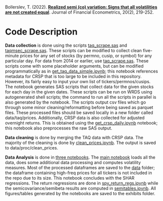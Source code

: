Bollerslev, T. (2022). **[Realized semi (co) variation: Signs that all volatilities are not created equal](http://public.econ.duke.edu/~boller/Papers/SemiVar.pdf)**. Journal of Financial Econometrics, 20(2), 219-252.

# Code Description

**Data collection** is done using the scripts [taq_scrape.sas](code/data_collection/taq_scrape.sas) and [taqmsec_scrape.sas](code/data_collection/taqmsec_scrape.sas). These scripts can be modified to collect clean five-minute prices for any set of stocks (by permno, cusip, or symbol) for any particular day. For data from 2014 or earlier, use [taq_scrape.sas](code/data_collection/taq_scrape.sas). These scripts come with some placeholder arguments, but can be modified programmatically as in [get_taq_data_simple.ipynb](code/data_collection/get_taq_data_simple.ipynb); this notebook references metadata for CRSP that is too large to be included in this repository. However, its fairly easy to input your own list of tickers/permnos/cusips. The notebook generates SAS scripts that collect data for the given stocks for each day in the given dates. These scripts can be run on WRDS using autogenerated shell scripts; the command to run all the scripts in parallel is also generated by the notebook. The scripts output csv files which go through some minor cleaning/reformatting before being saved as parquet files. These processed files should be saved locally in a new folder called data/taq/prices. Additionally, CRSP data is also collected for adjusted overnight returns. This is obtained using the [get_crsp_daily.ipynb](code/data_collection/get_crsp_daily.ipynb) notebook; this notebook also preprocesses the raw SAS output. 

**Data cleaning** is done by merging the TAQ data with CRSP data. The majority of the cleaning is done by [clean_prices.ipynb](code/data_cleaning/clean_prices.ipynb). The output is saved to data/proc/clean_prices. 

**Data Analysis** is done in [three notebooks](code/analysis). The [main notebook](code/analysis/main.ipynb) loads all the data, does some additional data processing and computes volatility measures. Most of the processed dataframes are saved to the [data](data) folder; the dataframe containing high-freq prices for all tickers is not included in the repo due to its size. This notebook concludes with the SHAR regressions. The return regressions are done in [spy_return_regs.ipynb](code/analysis/spy_return_regs.ipynb) while the semicovariance/semibeta results are computed in [semitables.ipynb](code/analysis/semitables.ipynb). All figures/tables generated by the notebooks are saved to the exhibits folder.
